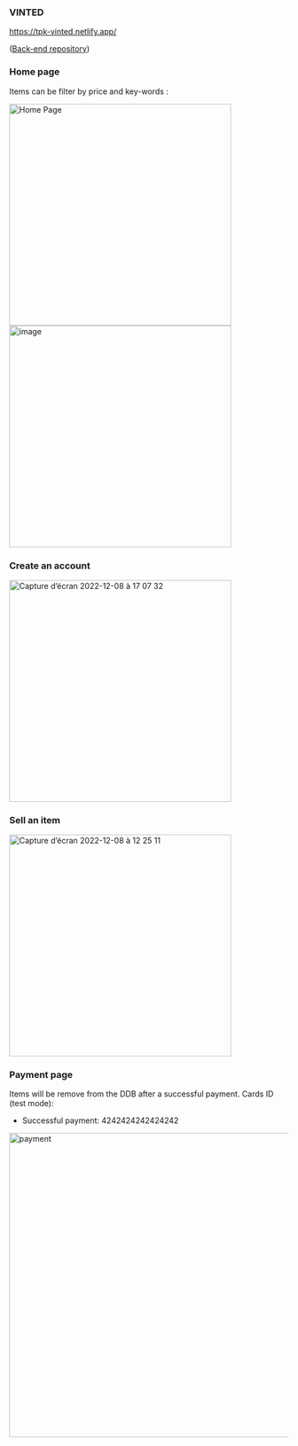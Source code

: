 ### VINTED

https://tpk-vinted.netlify.app/

([Back-end repository](https://github.com/theodorepk/vinted-back))


### Home page 


Items can be filter by price and key-words :
<div>
<img height="400" alt="Home Page" src="https://user-images.githubusercontent.com/52459719/206433495-0783cf25-379f-4da6-9411-439be191c206.png">
<img  height="400" alt="image" src="https://user-images.githubusercontent.com/52459719/206507634-506540df-2ba4-4518-9743-a2d4381c3804.png">

</div>

### Create an account
<img height="400" alt="Capture d’écran 2022-12-08 à 17 07 32" src="https://user-images.githubusercontent.com/52459719/206498780-ef4e5ad2-7bd0-4e25-a4a7-be94c282e748.png">

### Sell an item
<img height="400" alt="Capture d’écran 2022-12-08 à 12 25 11" src="https://user-images.githubusercontent.com/52459719/206499086-939f3f62-d014-475b-abad-eedc0600c9b7.png">

### Payment page

Items will be remove from the DDB after a successful payment.
Cards ID (test mode):
- Successful payment: 4242424242424242

<img width="549" alt="payment" src="https://user-images.githubusercontent.com/52459719/198274537-a1b9fb13-bf1c-412c-93aa-5072a4d3ede9.png">
